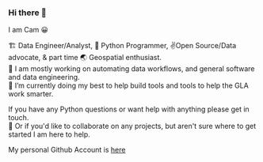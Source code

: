 ### Hi there 👋

I am Cam 😀

🏗 Data Engineer/Analyst, 🐍 Python Programmer, ✌️Open Source/Data advocate, & part time 🌏 Geospatial enthusiast.\
🔭 I am mostly working on automating data workflows, and general software and data engineering.\
🌱 I’m currently doing my best to help build tools and tools to help the GLA work smarter.
  

If you have any Python questions or want help with anything please get in touch.\
👯 Or if you'd like to collaborate on any projects, but aren't sure where to get started I am here to help.

My personal Github Account is [here](https://github.com/Mappboy)

<!--
**CPooleGLA/CPooleGLA** is a ✨ _special_ ✨ repository because its `README.md` (this file) appears on your GitHub profile.

Here are some ideas to get you started:

- 🔭 I’m currently working on ...
- 🌱 I’m currently learning ...
- 👯 I’m looking to collaborate on ...
- 🤔 I’m looking for help with ...
- 💬 Ask me about ...
- 📫 How to reach me: ...
- 😄 Pronouns: ...
- ⚡ Fun fact: ...
-->
